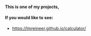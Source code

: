 #### This is one of my projects,
#### If you would like to see:
- https://lmreineer.github.io/calculator/
